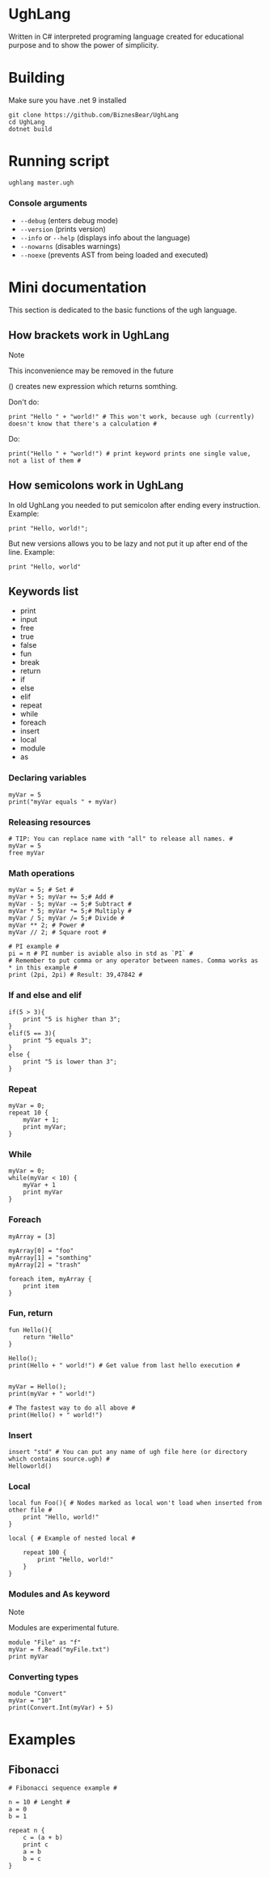 # UghLang
Written in C# interpreted programing language created for educational purpose and to show the power of simplicity.

# Building
Make sure you have .net 9 installed
```
git clone https://github.com/BiznesBear/UghLang
cd UghLang
dotnet build
```

# Running script
```
ughlang master.ugh
```

### Console arguments
- `--debug` (enters debug mode)
- `--version` (prints version)
- `--info` or `--help` (displays info about the language)
- `--nowarns` (disables warnings)
- `--noexe` (prevents AST from being loaded and executed)

# Mini documentation
This section is dedicated to the basic functions of the ugh language.

## How brackets work in UghLang
> [!NOTE]
> This inconvenience may be removed in the future

() creates new expression which returns somthing.

Don't do:
```ugh
print "Hello " + "world!" # This won't work, because ugh (currently) doesn't know that there's a calculation #
```
Do:
```ugh
print("Hello " + "world!") # print keyword prints one single value, not a list of them # 
```

## How semicolons work in UghLang
In old UghLang you needed to put semicolon after ending every instruction. Example:
```ugh
print "Hello, world!";
```
But new versions allows you to be lazy and not put it up after end of the line. Example:
```ugh
print "Hello, world"
```

## Keywords list
- print
- input
- free
- true
- false
- fun
- break
- return 
- if
- else
- elif
- repeat
- while
- foreach
- insert
- local
- module 
- as

### Declaring variables
```ugh
myVar = 5
print("myVar equals " + myVar)
```

### Releasing resources
```ugh
# TIP: You can replace name with "all" to release all names. #
myVar = 5
free myVar
```

### Math operations
```ugh
myVar = 5; # Set #
myVar + 5; myVar += 5;# Add #
myVar - 5; myVar -= 5;# Subtract #
myVar * 5; myVar *= 5;# Multiply #
myVar / 5; myVar /= 5;# Divide #
myVar ** 2; # Power #
myVar // 2; # Square root #

# PI example #
pi = π # PI number is aviable also in std as `PI` #
# Remember to put comma or any operator between names. Comma works as * in this example #
print (2pi, 2pi) # Result: 39,47842 #
```


### If and else and elif
```ugh
if(5 > 3){
	print "5 is higher than 3";
}
elif(5 == 3){
	print "5 equals 3";
}
else {
	print "5 is lower than 3";
}
```

### Repeat
```ugh
myVar = 0;
repeat 10 {
	myVar + 1;
	print myVar;
}
```
### While
```ugh
myVar = 0;
while(myVar < 10) {
	myVar + 1
	print myVar
}
```
### Foreach
```ugh
myArray = [3]

myArray[0] = "foo"
myArray[1] = "somthing"
myArray[2] = "trash"

foreach item, myArray {
    print item
}
```


### Fun, return
```ugh
fun Hello(){
	return "Hello"
}

Hello();
print(Hello + " world!") # Get value from last hello execution #


myVar = Hello();
print(myVar + " world!")

# The fastest way to do all above #
print(Hello() + " world!")
```

### Insert
```ugh
insert "std" # You can put any name of ugh file here (or directory which contains source.ugh) #
Helloworld()
```

### Local
```ugh
local fun Foo(){ # Nodes marked as local won't load when inserted from other file # 
	print "Hello, world!"
} 

local { # Example of nested local #

	repeat 100 {
		print "Hello, world!"
	}
}
```

### Modules and As keyword
> [!NOTE]
> Modules are experimental future.

```ugh
module "File" as "f"
myVar = f.Read("myFile.txt")
print myVar
```

### Converting types
```ugh
module "Convert"
myVar = "10"
print(Convert.Int(myVar) + 5)
```

# Examples
## Fibonacci
```ugh
# Fibonacci sequence example #

n = 10 # Lenght #
a = 0 
b = 1  

repeat n { 
    c = (a + b) 
    print c
    a = b 
    b = c    
}
```